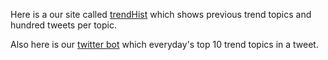 Here is a our site called [trendHist](http://cildir.gq/cmpe352/#) which shows previous trend topics and hundred tweets per topic. 

Also here is our [twitter bot](https://twitter.com/trendhist?lang=tr) which everyday's top 10 trend topics in a tweet.
